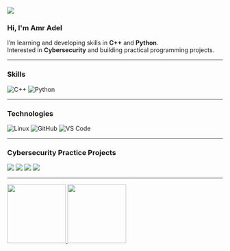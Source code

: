 [![](https://raw.githubusercontent.com/adamalston/adamalston/master/profile.gif)](https://github.com/Amr-Adel)

### Hi, I'm Amr Adel
I’m learning and developing skills in **C++** and **Python**.  
Interested in **Cybersecurity** and building practical programming projects.

---

### Skills

![C++](https://img.shields.io/badge/-C++-000?&logo=c%2b%2b&logoColor=00599C)
![Python](https://img.shields.io/badge/-Python-000?&logo=Python)

---

### Technologies

![Linux](https://img.shields.io/badge/-Linux-000?&logo=Linux)
![GitHub](https://img.shields.io/badge/-GitHub-000?&logo=GitHub)
![VS Code](https://img.shields.io/badge/-VS%20Code-000?&logo=Visual-Studio-Code)

---

### Cybersecurity Practice Projects

[![](https://img.shields.io/badge/-SQL%20Injection-000)](https://github.com/Amr-Adel/SQL-Injection)
[![](https://img.shields.io/badge/-SYN%20Flood-000)](https://github.com/Amr-Adel/SYN-Flood)
[![](https://img.shields.io/badge/-Heartbleed-000)](https://github.com/Amr-Adel/Heartbleed)
[![](https://img.shields.io/badge/-Packet%20Sniffing%20and%20Spoofing-000)](https://github.com/Amr-Adel/Packet-Sniffing-and-Spoofing)

---

<a href="https://github.com/Amr-Adel">
  <img height="137px" src="https://github-readme-stats.vercel.app/api?username=Amr-Adel&hide_title=true&hide_border=true&show_icons=true&include_all_commits=true&count_private=true&line_height=21&text_color=000&icon_color=000&bg_color=0,ea6161,ffc64d,fffc4d,52fa5a&theme=graywhite" />
  <img height="137px" src="https://github-readme-stats.vercel.app/api/top-langs/?username=Amr-Adel&hide=html&hide_title=true&hide_border=true&layout=compact&langs_count=6&text_color=000&icon_color=fff&bg_color=0,52fa5a,4dfcff,c64dff&theme=graywhite" />
</a>
